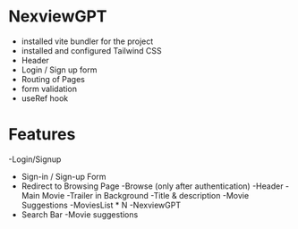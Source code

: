 
# NexviewGPT

- installed vite bundler for the project
- installed and configured Tailwind CSS
- Header
- Login / Sign up form
- Routing of Pages
- form validation
- useRef hook


# Features
-Login/Signup
   - Sign-in / Sign-up Form
   - Redirect to Browsing Page
-Browse (only after authentication)
   -Header
   -Main Movie
      -Trailer in Background
      -Title & description
      -Movie Suggestions
         -MoviesList * N
-NexviewGPT
   - Search Bar
   -Movie suggestions

